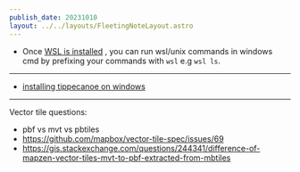 ```yaml
---
publish_date: 20231010    
layout: ../../layouts/FleetingNoteLayout.astro
---
```

 - Once [WSL is installed](https://learn.microsoft.com/en-us/windows/wsl/install#install-wsl-command) , you can run wsl/unix commands in windows cmd by  prefixing your commands with `wsl` e.g `wsl ls`.

---
- [installing tippecanoe on windows](https://gist.github.com/ryanbaumann/e5c7d76f6eeb8598e66c5785b677726e)


---

Vector tile questions:

- pbf vs mvt vs pbtiles
- https://github.com/mapbox/vector-tile-spec/issues/69
- https://gis.stackexchange.com/questions/244341/difference-of-mapzen-vector-tiles-mvt-to-pbf-extracted-from-mbtiles
